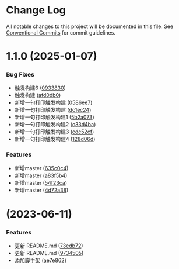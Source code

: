 # Change Log

All notable changes to this project will be documented in this file.
See [Conventional Commits](https://conventionalcommits.org) for commit guidelines.

# 1.1.0 (2025-01-07)


### Bug Fixes

*  触发构建6 ([0933830](https://github.com/Hohuade/fe-space/commit/093383028584f81214b7404500d880ebb67e9a3e))
* 触发构建 ([afd0db0](https://github.com/Hohuade/fe-space/commit/afd0db03b72964300e2e6c53d5b2453d75d3f684))
* 新增一句打印触发构建 ([0586ee7](https://github.com/Hohuade/fe-space/commit/0586ee7ad1c280439af4cc4f09c2a90f3958c651))
* 新增一句打印触发构建 ([dc1ec24](https://github.com/Hohuade/fe-space/commit/dc1ec240b6119f88d31f10dacbd4f5bc3560f3f1))
* 新增一句打印触发构建1 ([5b2a073](https://github.com/Hohuade/fe-space/commit/5b2a0739e63be0058f40dfa84132d6335135515c))
* 新增一句打印触发构建2 ([c33d4ba](https://github.com/Hohuade/fe-space/commit/c33d4ba4d6de8107bfc5e478e548a9f753762a40))
* 新增一句打印触发构建3 ([cdc52cf](https://github.com/Hohuade/fe-space/commit/cdc52cf2597e6a77970bab12883164e6a3e9fded))
* 新增一句打印触发构建4 ([128d06d](https://github.com/Hohuade/fe-space/commit/128d06d5ed917df1096c846dfbe56b47b7e95b71))


### Features

* 新增master ([635c0c4](https://github.com/Hohuade/fe-space/commit/635c0c41a3a459ee39c8cd0ab53c290d890d4f4b))
* 新增master ([a83f5b4](https://github.com/Hohuade/fe-space/commit/a83f5b4663f6cdaad81cbbcfd38da7f53ddb7f69))
* 新增master ([54f23ca](https://github.com/Hohuade/fe-space/commit/54f23cae5b7c9221aa2fc4279cd704f3c3617bf1))
* 新增master ([4d72a38](https://github.com/Hohuade/fe-space/commit/4d72a3861e4e7bd7a76ed375d4e0b6944833ae65))





# [](https://github.com/encode-studio-fe/fe-spec/compare/v0.0.6...v) (2023-06-11)


### Features

* 更新 README.md ([73edb72](https://github.com/encode-studio-fe/fe-spec/commit/73edb7229db8e918d2045817a3e9a7e34feb3d3d))
* 更新 README.md ([9734505](https://github.com/encode-studio-fe/fe-spec/commit/9734505e1d9832d039c6850f6b58e1c007b23aa0))
* 添加脚手架 ([ae7e862](https://github.com/encode-studio-fe/fe-spec/commit/ae7e8628243033ae999dbcca085b8df9acdb93c2))
